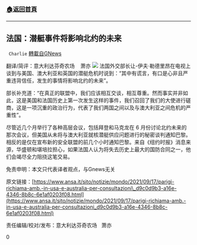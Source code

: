 ###  [:house:返回首頁](https://github.com/ourhimalayas/txt)
---


## 法国：潜艇事件将影响北约的未来
` Charlie` [轉載自GNews](https://gnews.org/zh-hans/1542221/)

翻译/简评：意大利达芬奇农场    萧亦
![](https://assets.gnews.org/wp-content/uploads/2021/09/09191.jpg)
法国外交部长让-伊夫·勒德里昂在电视上谈到与美国、澳大利亚和英国的潜艇危机时说到：“其中有谎言，有口是心非且严重违背信任，发生的事情将影响北约的未来”。

部长补充道：“在真正的联盟中，我们应该相互交谈，相互尊重。然而事实并非如此，这是美国和法国历史上第一次发生这样的事件，我们召回了我们的大使进行磋商，这是一项沉重的政治行为，代表了我们两国之间以及与澳大利亚之间危机的严重性”。

尽管近几个月举行了各种高层会议，包括拜登和马克龙在 6 月份讨论北约未来的那次会议，但美国从未将与澳大利亚就核潜艇供应问题进行的秘密谈判通知巴黎。相反的是仅在宣布新的安全联盟的前几个小时通知巴黎。来自《纽约时报》消息来源，华盛顿和堪培拉担心，如果法国人认为将失去历史上最大的国防合同之一，他们会竭尽全力阻挠这笔交易。

免责申明：本文只代表译者观点，与Gnews无关

原文链接：[https://www.ansa.it/sito/notizie/mondo/2021/09/17/parigi-richiama-amb.-in-usa-e-australia-per-consultazioni\_d9c0d9b3-a16e-4346-8b8c-6e1af0203f08.html](https://www.ansa.it/sito/notizie/mondo/2021/09/17/parigi-richiama-amb.-in-usa-e-australia-per-consultazioni_d9c0d9b3-a16e-4346-8b8c-6e1af0203f08.html)

责任编辑/校对/发布：意大利达芬奇农场   萧亦

0
